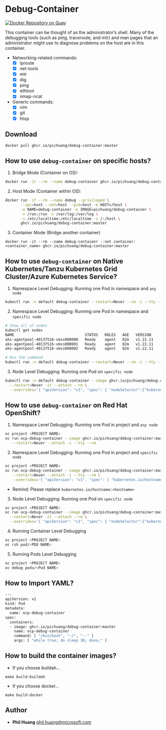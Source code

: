 # Debug-Container

[![Docker Repository on Quay](https://quay.io/repository/tw_pichuang/debug-container/status "Docker Repository on Quay")](https://quay.io/repository/tw_pichuang/debug-container)

This container can be thought of as the administrator’s shell. Many of the debugging tools (such as ping, traceroute, and mtr) and man pages that an administrator might use to diagnose problems on the host are in this container.

- Networking-related commands:
  - [x] iproute
  - [x] net-tools
  - [x] mtr
  - [x] dig
  - [x] ping
  - [x] ethtool
  - [x] nmap-ncat
- Generic commands:
  - [x] vim
  - [x] git
  - [x] htop

## Download
```
docker pull ghcr.io/pichuang/debug-container:master
```

## How to use `debug-container` on specific hosts?

1. Bridge Mode (Container on OS):
```bash
docker run -it --rm --name debug-container ghcr.io/pichuang/debug-container:master
```

2. Host Mode (Container within OS):
```bash
docker run -it --rm --name debug --privileged \
       --ipc=host --net=host --pid=host -e HOST=/host \
       -e NAME=debug-container -e IMAGE=pichuang/debug-container \
       -v /run:/run -v /var/log:/var/log \
       -v /etc/localtime:/etc/localtime -v /:/host \
       ghcr.io/pichuang/debug-container:master
```

3. Container Mode (Bridge another container)
```
docker run -it --rm --name debug-contaienr --net container:<container_name> ghcr.io/pichuang/debug-container:master
```

## How to use `debug-container` on Native Kubernetes/Tanzu Kubernetes Grid Cluster/Azure Kubernetes Service?

1. Namespace Level Debugging: Running one Pod in namespace and `any node`
```bash
kubectl run -n default debug-container --restart=Never --rm -i --tty --image ghcr.io/pichuang/debug-container:master -- /bin/bash
```

2. Namespace Level Debugging: Running one Pod in namespace and `specific node`
```bash
# Show all of nodes
kubectl get nodes
NAME                                STATUS   ROLES   AGE   VERSION
aks-agentpool-40137516-vmss000000   Ready    agent   82m   v1.22.11
aks-agentpool-40137516-vmss000001   Ready    agent   82m   v1.22.11
aks-agentpool-40137516-vmss000002   Ready    agent   82m   v1.22.11

# Run the command
kubectl run -n default debug-container --restart=Never --rm -i --tty --overrides='{ "apiVersion": "v1", "spec": {"kubernetes.io/hostname":"aks-agentpool-40137516-vmss000002"}}' --image ghcr.io/pichuang/debug-container:master -- /bin/bash
```

3. Node Level Debugging: Running one Pod on `specific node`
```bash
kubectl run -n default debug-container --image ghcr.io/pichuang/debug-container:master \
  --restart=Never -it --attach --rm \
  --overrides='{ "apiVersion": "v1", "spec": { "nodeSelector":{"kubernetes.io/hostname":"aks-agentpool-40137516-vmss000002"}, "hostNetwork": true}}' -- /bin/bash
```


## How to use `debug-container` on Red Hat OpenShift?

1. Namespace Level Debugging: Running one Pod in project and `any node`
```bash
oc project <PROJECT NAME>
oc run ocp-debug-container --image ghcr.io/pichuang/debug-container:master \
   --restart=Never --attach -i --tty --rm
```

2. Namespace Level Debugging: Running one Pod in project and `specific node`
```bash
oc project <PROJECT NAME>
oc run ocp-debug-container --image ghcr.io/pichuang/debug-container:master \
   --restart=Never --attach -i --tty --rm \
   --overrides='{ "apiVersion": "v1", "spec": { "kubernetes.io/hostname":"compute-1"}}}'
```
- Remind: Please replace `kubernetes.io/hostname:<hostname>`

3. Node Level Debugging: Running one Pod on `specific node`

```bash
oc project <PROJECT NAME>
oc run ocp-debug-container --image ghcr.io/pichuang/debug-container:master \
  --restart=Never -it --attach --rm \
  --overrides='{ "apiVersion": "v1", "spec": { "nodeSelector":{"kubernetes.io/hostname":"compute-1"}, "hostNetwork": true}}'
```

4. Running Container Level Debugging
```bash
oc project <PROJECT NAME>
oc rsh pod/<PDO NAME>
```

5. Running Pods Level Debugging
```bash
oc project <PROJECT NAME>
oc debug pods/<Pod NAME>
```

## How to Import YAML?

```bash
---
apiVersion: v1
kind: Pod
metadata:
  name: ocp-debug-container
spec:
  containers:
  - image: ghcr.io/pichuang/debug-container:master
    name: ocp-debug-container
    command: [ "/bin/bash", "-c", "--" ]
    args: [ "while true; do sleep 30; done;" ]
```


## How to build the container images?
- If you choose buildah...
```
make build-buildah
```

- If you choose docker...
```
make build-docker
```


## Author
* **Phil Huang** <phil.huang@microsoft.com>

